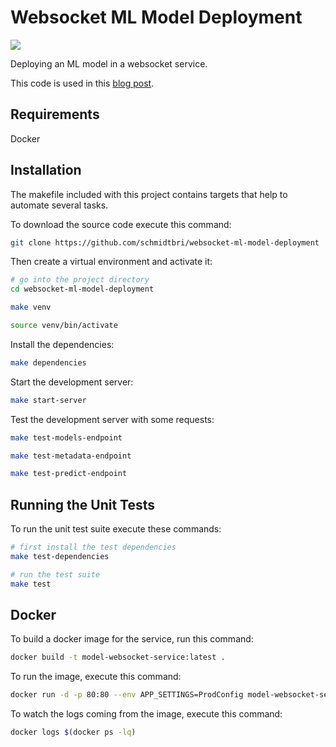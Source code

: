 # Websocket ML Model Deployment


![](https://github.com/schmidtbri/websocket-ml-model-deployment/workflows/Build/badge.svg)

Deploying an ML model in a websocket service.

This code is used in this [blog post]().

## Requirements
Docker

## Installation 
The makefile included with this project contains targets that help to automate several tasks.

To download the source code execute this command:

```bash
git clone https://github.com/schmidtbri/websocket-ml-model-deployment
```

Then create a virtual environment and activate it:

```bash
# go into the project directory
cd websocket-ml-model-deployment

make venv

source venv/bin/activate
```

Install the dependencies:

```bash
make dependencies
```

Start the development server:
```bash
make start-server
```

Test the development server with some requests:
```bash
make test-models-endpoint

make test-metadata-endpoint

make test-predict-endpoint
```

## Running the Unit Tests
To run the unit test suite execute these commands:
```bash
# first install the test dependencies
make test-dependencies

# run the test suite
make test
```

## Docker
To build a docker image for the service, run this command:
```bash
docker build -t model-websocket-service:latest .
```

To run the image, execute this command:
```bash
docker run -d -p 80:80 --env APP_SETTINGS=ProdConfig model-websocket-service
```

To watch the logs coming from the image, execute this command:
```bash
docker logs $(docker ps -lq)
```
